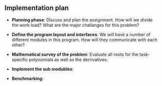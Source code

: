 ## Implementation plan

- **Planning phase**: Discuss and plan the assignment. How will we divide the work load? What are the major challanges for this problem?

- **Define the program layout and interfaces**: We will have a number of different modules in this program. How will they communicate with each other?

- **Mathematical survey of the problem**: Evaluate all roots for the task-specific polynomials as well as the derrivatives.

- **Implement the sub modubles**:

- **Benchmarking**:
